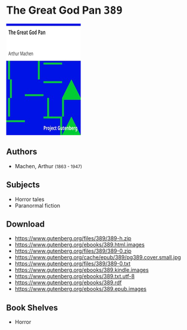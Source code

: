 # The Great God Pan <kbd>389</kbd>

![](./cover.medium.jpg "")

## Authors


 - Machen, Arthur <small>(1863 - 1947)</small>

## Subjects


 - Horror tales
 - Paranormal fiction

## Download


 - https://www.gutenberg.org/files/389/389-h.zip
 - https://www.gutenberg.org/ebooks/389.html.images
 - https://www.gutenberg.org/files/389/389-0.zip
 - https://www.gutenberg.org/cache/epub/389/pg389.cover.small.jpg
 - https://www.gutenberg.org/files/389/389-0.txt
 - https://www.gutenberg.org/ebooks/389.kindle.images
 - https://www.gutenberg.org/ebooks/389.txt.utf-8
 - https://www.gutenberg.org/ebooks/389.rdf
 - https://www.gutenberg.org/ebooks/389.epub.images

## Book Shelves


 - Horror

